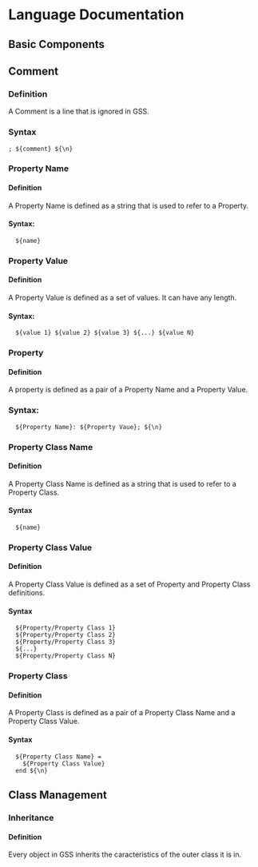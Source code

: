 # Language Documentation
## Basic Components
## Comment
### Definition
A Comment is a line that is ignored in GSS.

### Syntax
```
; ${comment} ${\n}
```

### Property Name
#### Definition
A Property Name is defined as a string that is used to refer to a Property.

#### Syntax:
```
  ${name}
```

### Property Value
#### Definition
A Property Value is defined as a set of values.
It can have any length.

#### Syntax:
```
  ${value 1} ${value 2} ${value 3} ${...} ${value N}
```

### Property
#### Definition
A property is defined as a pair of a Property Name and a Property Value.

### Syntax:
```
  ${Property Name}: ${Property Vaue}; ${\n}
```

### Property Class Name
#### Definition
A Property Class Name is defined as a string that is used to refer to a Property Class.

#### Syntax
```
  ${name}
```

### Property Class Value
#### Definition
A Property Class Value is defined as a set of Property and Property Class definitions.

#### Syntax
```
  ${Property/Property Class 1}
  ${Property/Property Class 2}
  ${Property/Property Class 3}
  ${...}
  ${Property/Property Class N}
```

### Property Class
#### Definition
A Property Class is defined as a pair of a Property Class Name and a Property Class Value.

#### Syntax
```
  ${Property Class Name} =
    ${Property Class Value}
  end ${\n}
```

## Class Management
### Inheritance
#### Definition
Every object in GSS inherits the caracteristics of the outer class it is in.
